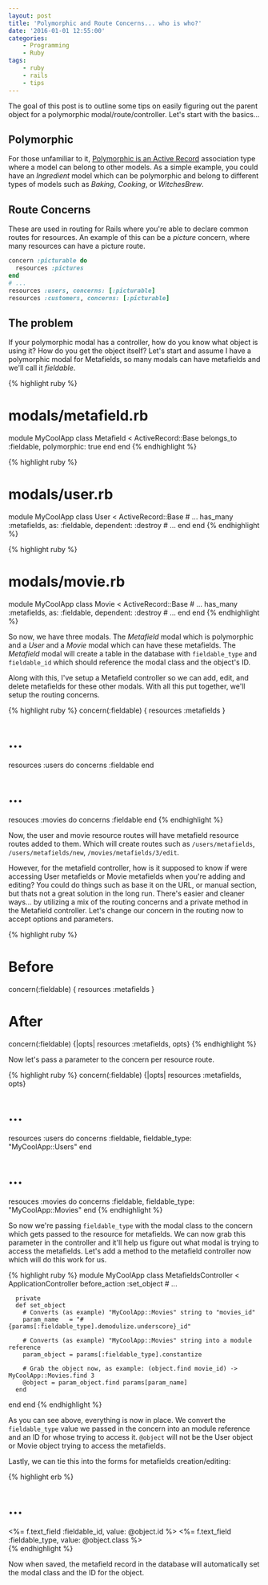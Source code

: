 ```yaml
---
layout: post
title: 'Polymorphic and Route Concerns... who is who?'
date: '2016-01-01 12:55:00'
categories:
    - Programming
    - Ruby
tags:
    - ruby
    - rails
    - tips
---
```


The goal of this post is to outline some tips on easily figuring out the parent object for a polymorphic modal/route/controller. Let's start with the basics...

## Polymorphic

For those unfamiliar to it, [Polymorphic is an Active Record](http://guides.rubyonrails.org/association_basics.html#polymorphic-associations) association type where a model can belong to other models. As a simple example, you could have an *Ingredient* model which can be polymorphic and belong to different types of models such as *Baking*, *Cooking*, or *WitchesBrew*.

## Route Concerns

These are used in routing for Rails where you're able to declare common routes for resources. An example of this can be a *picture* concern, where many resources can have a picture route.

```ruby
concern :picturable do
  resources :pictures
end
# ...
resources :users, concerns: [:picturable]
resources :customers, concerns: [:picturable]
```

## The problem

If your polymorphic modal has a controller, how do you know what object is using it? How do you get the object itself? Let's start and assume I have a polymorphic modal for Metafields, so many modals can have metafields and we'll call it *fieldable*.

{% highlight ruby %}
# modals/metafield.rb
module MyCoolApp
  class Metafield < ActiveRecord::Base
    belongs_to :fieldable, polymorphic: true
  end
end
{% endhighlight %}

{% highlight ruby %}
# modals/user.rb
module MyCoolApp
  class User < ActiveRecord::Base
    # ...
    has_many :metafields, as: :fieldable, dependent: :destroy
    # ...
  end
end
{% endhighlight %}

{% highlight ruby %}
# modals/movie.rb
module MyCoolApp
  class Movie < ActiveRecord::Base
    # ...
    has_many :metafields, as: :fieldable, dependent: :destroy
    # ...
  end
end
{% endhighlight %}

So now, we have three modals. The *Metafield* modal which is polymorphic and a *User* and a *Movie* modal which can have these metafields. The *Metafield* modal will create a table in the database with `fieldable_type` and `fieldable_id` which should reference the modal class and the object's ID.

Along with this, I've setup a Metafield controller so we can add, edit, and delete metafields for these other modals. With all this put together, we'll setup the routing concerns.

{% highlight ruby %}
concern(:fieldable) { resources :metafields }
# ...
resources :users do
  concerns :fieldable
end
# ...
resouces :movies do
  concerns :fieldable
end
{% endhighlight %}

Now, the user and movie resource routes will have metafield resource routes added to them. Which will create routes such as `/users/metafields`, `/users/metafields/new`, `/movies/metafields/3/edit`.

However, for the metafield controller, how is it supposed to know if were accessing User metafields or Movie metafields when you're adding and editing? You could do things such as base it on the URL, or manual section, but thats not a great solution in the long run. There's easier and cleaner ways... by utilizing a mix of the routing concerns and a private method in the Metafield controller. Let's change our concern in the routing now to accept options and parameters.

{% highlight ruby %}
# Before
concern(:fieldable) { resources :metafields }
# After
concern(:fieldable) {|opts| resources :metafields, opts}
{% endhighlight %}

Now let's pass a parameter to the concern per resource route.

{% highlight ruby %}
concern(:fieldable) {|opts| resources :metafields, opts}
# ...
resources :users do
  concerns :fieldable, fieldable_type: "MyCoolApp::Users"
end
# ...
resouces :movies do
  concerns :fieldable, fieldable_type: "MyCoolApp::Movies"
end
{% endhighlight %}

So now we're passing `fieldable_type` with the modal class to the concern which gets passed to the resource for metafields. We can now grab this parameter in the controller and it'll help us figure out what modal is trying to access the metafields. Let's add a method to the metafield controller now which will do this work for us.

{% highlight ruby %}
module MyCoolApp
  class MetafieldsController < ApplicationController
      before_action :set_object
      # ...
      
      private
      def set_object
        # Converts (as example) "MyCoolApp::Movies" string to "movies_id"
        param_name   = "#{params[:fieldable_type].demodulize.underscore}_id"
        
        # Converts (as example) "MyCoolApp::Movies" string into a module reference
        param_object = params[:fieldable_type].constantize
        
        # Grab the object now, as example: (object.find movie_id) -> MyCoolApp::Movies.find 3
        @object = param_object.find params[param_name]
      end
  end
end
{% endhighlight %}

As you can see above, everything is now in place. We convert the `fieldable_type` value we passed in the concern into an module reference and an ID for whose trying to access it. `@object` will not be the User object or Movie object trying to access the metafields.

Lastly, we can tie this into the forms for metafields creation/editing:

{% highlight erb %}
  # ...
  <div class="hide">
    <%= f.text_field :fieldable_id, value: @object.id %>
    <%= f.text_field :fieldable_type, value: @object.class %>
  </div>
{% endhighlight %}

Now when saved, the metafield record in the database will automatically set the modal class and the ID for the object.